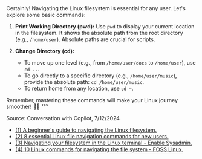 ##
Certainly! Navigating the Linux filesystem is essential for any user. Let's explore some basic commands:

1. **Print Working Directory (pwd):** Use `pwd` to display your current location in the filesystem. It shows the absolute path from the root directory (e.g., `/home/user`). Absolute paths are crucial for scripts.

2. **Change Directory (cd):**
    - To move up one level (e.g., from `/home/user/docs` to `/home/user`), use `cd ..`.
    - To go directly to a specific directory (e.g., `/home/user/music`), provide the absolute path: `cd /home/user/music`.
    - To return home from any location, use `cd ~`.

Remember, mastering these commands will make your Linux journey smoother! 🚀🐧 ¹²³

Source: Conversation with Copilot, 7/12/2024
- [(1) A beginner's guide to navigating the Linux filesystem.](https://www.redhat.com/sysadmin/navigating-linux-filesystem.)
- [(2) 8 essential Linux file navigation commands for new users.](https://www.redhat.com/sysadmin/Linux-file-navigation-commands.)
- [(3) Navigating your filesystem in the Linux terminal - Enable Sysadmin.](https://www.redhat.com/sysadmin/navigating-filesystem-linux-terminal.)
- [(4) 10 Linux commands for navigating the file system - FOSS Linux.](https://www.fosslinux.com/136854/10-linux-commands-for-navigating-the-file-system.htm.)